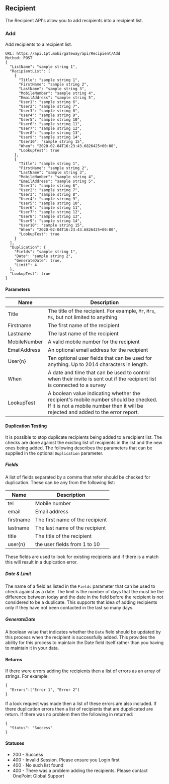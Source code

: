 ## Recipient
The Recipient API's allow you to add recipients into a recipient list.

### Add
Add recipients to a recipient list.
```
URL: https://api.1pt.mobi/gateway/api/Recipient/Add
Method: POST
{
  "ListName": "sample string 1",
  "RecipientList": [
    {
      "Title": "sample string 1",
      "FirstName": "sample string 2",
      "LastName": "sample string 3",
      "MobileNumber": "sample string 4",
      "EmailAddress": "sample string 5",
      "User1": "sample string 6",
      "User2": "sample string 7",
      "User3": "sample string 8",
      "User4": "sample string 9",
      "User5": "sample string 10",
      "User6": "sample string 11",
      "User7": "sample string 12",
      "User8": "sample string 13",
      "User9": "sample string 14",
      "User10": "sample string 15",
      "When": "2020-02-04T16:23:43.6826425+00:00",
      "LookupTest": true
    },
    {
      "Title": "sample string 1",
      "FirstName": "sample string 2",
      "LastName": "sample string 3",
      "MobileNumber": "sample string 4",
      "EmailAddress": "sample string 5",
      "User1": "sample string 6",
      "User2": "sample string 7",
      "User3": "sample string 8",
      "User4": "sample string 9",
      "User5": "sample string 10",
      "User6": "sample string 11",
      "User7": "sample string 12",
      "User8": "sample string 13",
      "User9": "sample string 14",
      "User10": "sample string 15",
      "When": "2020-02-04T16:23:43.6826425+00:00",
      "LookupTest": true
    }
  ],
  "Duplication": {
    "Fields": "sample string 1",
    "Date": "sample string 2",
    "GenerateDate": true,
    "Limit": 4
  },
  "LookupTest": true
}
```
#### Parameters
Name | Description
---- | -----------
Title | The title of the recipient. For example, `Mr`, `Mrs`, `Ms`, but not limited to anything
Firstname | The first name of the recipient
Lastname | The last name of the recipient 
MobileNumber | A valid mobile number for the recipient
EmailAddress | An optional email address for the recipient
User{n} | Ten optional user fields that can be used for anything. Up to 2014 characters in length.
When | A date and time that can be used to control when their invite is sent out if the recipient list is connected to a survey
LookupTest | A boolean value indicating whether the recipient's mobile number should be checked. If it is not a mobile number then it will be rejected and added to the error report.


#### Duplication Testing
It is possible to stop duplicate recipients being added to a recipient list. The checks are done against the existing
list of recipients in the list and the new ones being added. The following describes the parameters that can be
supplied in the optional `Duplication` parameter.

##### Fields
A list of fields separated by a comma that refer should be checked for duplication. These can be any from the following list:

Name | Description
---- | -----------
tel | Mobile number
email | Email address
firstname | The first name of the recipient
lastname | The last name of the recipient
title | The title of the recipient
user{n} | the user fields from 1 to 10

These fields are used to look for existing recipients and if there is a match this will result in a duplcation error.

##### Date & Limit
The name of a field as listed in the `Fields` parameter that can be used to check against as a date.
The limit is the number of days that the must be the difference between today and the date in the field before the recipient is not considered to be a duplicate.
This supports that idea of adding recipients only if they have not been contacted in the last so many days.

##### GenerateDate
A boolean value that indicates whether the `Date` field should be updated by this process when the recipient is successfully added.
This provides the ability for this process to maintain the Date field itself rather than you having to maintain it
in your data.


#### Returns
If there were errors adding the recipients then a list of errors as an array of strings. For example:
```
{
  "Errors":["Error 1", "Error 2"]
}
```
If a look request was made then a list of these errors are also included.
If there duplication errors then a list of recipients that are dupolicated are return.
If there was no problem then the following in returned:
```
{
  "Status": "Success"
}
```

#### Statuses
* 200 - Success
* 400 - Invalid Session. Please ensure you Login first
* 400 - No such list found
* 400 - There was a problem adding the recipients. Please contact OnePoint Global Support
